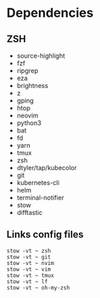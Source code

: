# Dependencies

## ZSH

- source-highlight
- fzf
- ripgrep
- eza
- brightness
- z
- gping
- htop
- neovim
- python3
- bat
- fd
- yarn
- tmux
- zsh
- dtyler/tap/kubecolor
- git
- kubernetes-cli
- helm
- terminal-notifier
- stow
- difftastic

## Links config files

```
stow -vt ~ zsh
stow -vt ~ git
stow -vt ~ nvim
stow -vt ~ vim
stow -vt ~ tmux
stow -vt ~ lf
stow -vt ~ oh-my-zsh
```
